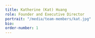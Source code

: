 ```yaml
---
title: Katherine (Kat) Huang
role: Founder and Executive Director
portrait: "/media/team-members/kat.jpg"
bio: 
order-number: 1
---
```


